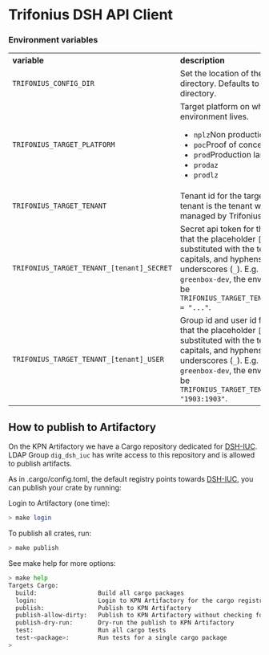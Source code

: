 # Trifonius DSH API Client

### Environment variables

<table>
    <tr align="top">
        <th align="left">variable</th>
        <th align="left">description</th>
    </tr>
    <tr align="top">
        <td align="top"><code>TRIFONIUS_CONFIG_DIR</code></td>
        <td>Set the location of the configuration files directory. Defaults to the current working 
            directory.
        </td>
    </tr>
    <tr align="top">
        <td align="top"><code>TRIFONIUS_TARGET_PLATFORM</code></td>
        <td>
            Target platform on which the tenant's environment lives.
            <ul>
                <li><code>nplz</code>Non production landing zone</li>
                <li><code>poc</code>Proof of concept platform</li>
                <li><code>prod</code>Production landing zone</li>
                <li><code>prodaz</code></li>
                <li><code>prodlz</code></li>
            </ul>
        </td>
    </tr>
    <tr align="top">
        <td><code>TRIFONIUS_TARGET_TENANT</code></td>
        <td>Tenant id for the target tenant. The target tenant is the tenant whose resources 
            will be managed by Trifonius.</td>
    </tr>
    <tr align="top">
        <td><code>TRIFONIUS_TARGET_TENANT_[tenant]_SECRET</code></td>
        <td>
            Secret api token for the target tenant. 
            Note that the placeholder <code>[tenant]</code> needs to be substituted 
            with the tenant name in all capitals, and hyphens (<code>-</code>) 
            replaced with underscores (<code>_</code>).
            E.g. if the tenant name is <code>greenbox-dev</code>, the environment variable must be
            <code>TRIFONIUS_TARGET_TENANT_GREENBOX_DEV_SECRET = "..."</code>.
        </td>
    </tr>
    <tr align="top">
        <td><code>TRIFONIUS_TARGET_TENANT_[tenant]_USER</code></td>
        <td>
            Group id and user id for the target tenant.
            Note that the placeholder <code>[tenant]</code> needs to be substituted 
            with the tenant name in all capitals, and hyphens (<code>-</code>) 
            replaced with underscores (<code>_</code>).
            E.g. if the tenant name is <code>greenbox-dev</code>, the environment variable must be
            <code>TRIFONIUS_TARGET_TENANT_GREENBOX_DEV_USER = "1903:1903"</code>.
        </td>
    </tr>
</table>

## How to publish to Artifactory

On the KPN Artifactory we have a Cargo repository dedicated
for [DSH-IUC](https://artifacts.kpn.org/ui/repos/tree/General/cargo-dsh-iuc-local).
LDAP Group `dig_dsh_iuc` has write access to this repository and is allowed to publish artifacts.

As in .cargo/config.toml, the default registry points
towards [DSH-IUC](https://artifacts.kpn.org/ui/repos/tree/General/cargo-dsh-iuc-local), you can
publish your crate by running:

Login to Artifactory (one time):

```bash
> make login
```

To publish all crates, run:

```bash
> make publish
```

See make help for more options:

```bash
> make help
Targets Cargo:
  build:                 Build all cargo packages
  login:                 Login to KPN Artifactory for the cargo registry
  publish:               Publish to KPN Artifactory
  publish-allow-dirty:   Publish to KPN Artifactory without checking for uncommited files
  publish-dry-run:       Dry-run the publish to KPN Artifactory
  test:                  Run all cargo tests
  test-<package>:        Run tests for a single cargo package
>
```